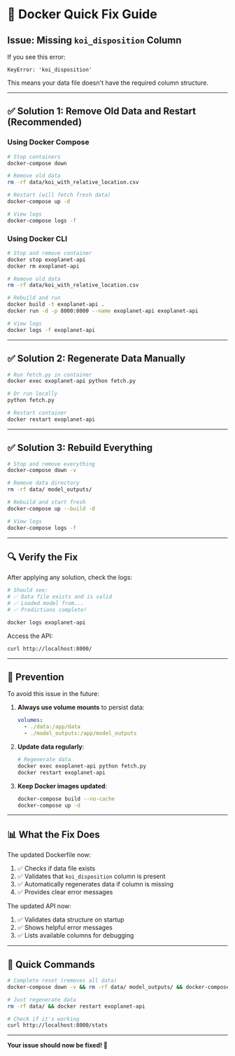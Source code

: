 # 🔧 Docker Quick Fix Guide

## Issue: Missing `koi_disposition` Column

If you see this error:
```
KeyError: 'koi_disposition'
```

This means your data file doesn't have the required column structure.

---

## ✅ Solution 1: Remove Old Data and Restart (Recommended)

### Using Docker Compose

```bash
# Stop containers
docker-compose down

# Remove old data
rm -rf data/koi_with_relative_location.csv

# Restart (will fetch fresh data)
docker-compose up -d

# View logs
docker-compose logs -f
```

### Using Docker CLI

```bash
# Stop and remove container
docker stop exoplanet-api
docker rm exoplanet-api

# Remove old data
rm -rf data/koi_with_relative_location.csv

# Rebuild and run
docker build -t exoplanet-api .
docker run -d -p 8000:8000 --name exoplanet-api exoplanet-api

# View logs
docker logs -f exoplanet-api
```

---

## ✅ Solution 2: Regenerate Data Manually

```bash
# Run fetch.py in container
docker exec exoplanet-api python fetch.py

# Or run locally
python fetch.py

# Restart container
docker restart exoplanet-api
```

---

## ✅ Solution 3: Rebuild Everything

```bash
# Stop and remove everything
docker-compose down -v

# Remove data directory
rm -rf data/ model_outputs/

# Rebuild and start fresh
docker-compose up --build -d

# View logs
docker-compose logs -f
```

---

## 🔍 Verify the Fix

After applying any solution, check the logs:

```bash
# Should see:
# ✅ Data file exists and is valid
# ✅ Loaded model from...
# ✅ Predictions complete!

docker logs exoplanet-api
```

Access the API:
```bash
curl http://localhost:8000/
```

---

## 🎯 Prevention

To avoid this issue in the future:

1. **Always use volume mounts** to persist data:
   ```yaml
   volumes:
     - ./data:/app/data
     - ./model_outputs:/app/model_outputs
   ```

2. **Update data regularly**:
   ```bash
   # Regenerate data
   docker exec exoplanet-api python fetch.py
   docker restart exoplanet-api
   ```

3. **Keep Docker images updated**:
   ```bash
   docker-compose build --no-cache
   docker-compose up -d
   ```

---

## 📊 What the Fix Does

The updated Dockerfile now:
1. ✅ Checks if data file exists
2. ✅ Validates that `koi_disposition` column is present
3. ✅ Automatically regenerates data if column is missing
4. ✅ Provides clear error messages

The updated API now:
1. ✅ Validates data structure on startup
2. ✅ Shows helpful error messages
3. ✅ Lists available columns for debugging

---

## 🚀 Quick Commands

```bash
# Complete reset (removes all data)
docker-compose down -v && rm -rf data/ model_outputs/ && docker-compose up --build -d

# Just regenerate data
rm -rf data/ && docker restart exoplanet-api

# Check if it's working
curl http://localhost:8000/stats
```

---

**Your issue should now be fixed! 🎉**

